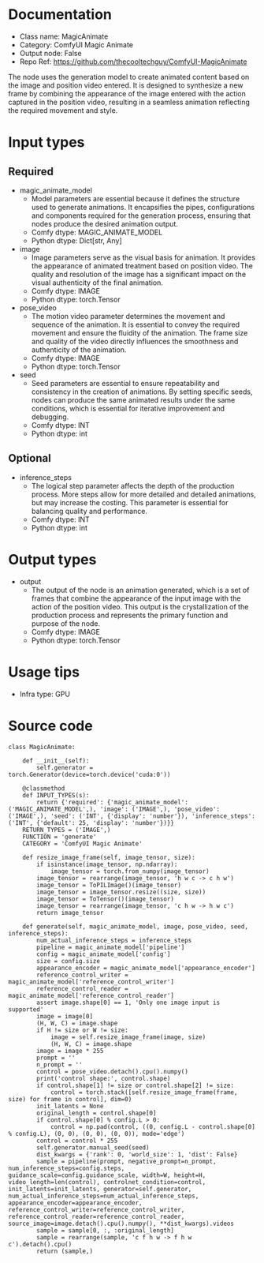 # Documentation
- Class name: MagicAnimate
- Category: ComfyUI Magic Animate
- Output node: False
- Repo Ref: https://github.com/thecooltechguy/ComfyUI-MagicAnimate

The node uses the generation model to create animated content based on the image and position video entered. It is designed to synthesize a new frame by combining the appearance of the image entered with the action captured in the position video, resulting in a seamless animation reflecting the required movement and style.

# Input types
## Required
- magic_animate_model
    - Model parameters are essential because it defines the structure used to generate animations. It encapsifies the pipes, configurations and components required for the generation process, ensuring that nodes produce the desired animation output.
    - Comfy dtype: MAGIC_ANIMATE_MODEL
    - Python dtype: Dict[str, Any]
- image
    - Image parameters serve as the visual basis for animation. It provides the appearance of animated treatment based on position video. The quality and resolution of the image has a significant impact on the visual authenticity of the final animation.
    - Comfy dtype: IMAGE
    - Python dtype: torch.Tensor
- pose_video
    - The motion video parameter determines the movement and sequence of the animation. It is essential to convey the required movement and ensure the fluidity of the animation. The frame size and quality of the video directly influences the smoothness and authenticity of the animation.
    - Comfy dtype: IMAGE
    - Python dtype: torch.Tensor
- seed
    - Seed parameters are essential to ensure repeatability and consistency in the creation of animations. By setting specific seeds, nodes can produce the same animated results under the same conditions, which is essential for iterative improvement and debugging.
    - Comfy dtype: INT
    - Python dtype: int
## Optional
- inference_steps
    - The logical step parameter affects the depth of the production process. More steps allow for more detailed and detailed animations, but may increase the costing. This parameter is essential for balancing quality and performance.
    - Comfy dtype: INT
    - Python dtype: int

# Output types
- output
    - The output of the node is an animation generated, which is a set of frames that combine the appearance of the input image with the action of the position video. This output is the crystallization of the production process and represents the primary function and purpose of the node.
    - Comfy dtype: IMAGE
    - Python dtype: torch.Tensor

# Usage tips
- Infra type: GPU

# Source code
```
class MagicAnimate:

    def __init__(self):
        self.generator = torch.Generator(device=torch.device('cuda:0'))

    @classmethod
    def INPUT_TYPES(s):
        return {'required': {'magic_animate_model': ('MAGIC_ANIMATE_MODEL',), 'image': ('IMAGE',), 'pose_video': ('IMAGE',), 'seed': ('INT', {'display': 'number'}), 'inference_steps': ('INT', {'default': 25, 'display': 'number'})}}
    RETURN_TYPES = ('IMAGE',)
    FUNCTION = 'generate'
    CATEGORY = 'ComfyUI Magic Animate'

    def resize_image_frame(self, image_tensor, size):
        if isinstance(image_tensor, np.ndarray):
            image_tensor = torch.from_numpy(image_tensor)
        image_tensor = rearrange(image_tensor, 'h w c -> c h w')
        image_tensor = ToPILImage()(image_tensor)
        image_tensor = image_tensor.resize((size, size))
        image_tensor = ToTensor()(image_tensor)
        image_tensor = rearrange(image_tensor, 'c h w -> h w c')
        return image_tensor

    def generate(self, magic_animate_model, image, pose_video, seed, inference_steps):
        num_actual_inference_steps = inference_steps
        pipeline = magic_animate_model['pipeline']
        config = magic_animate_model['config']
        size = config.size
        appearance_encoder = magic_animate_model['appearance_encoder']
        reference_control_writer = magic_animate_model['reference_control_writer']
        reference_control_reader = magic_animate_model['reference_control_reader']
        assert image.shape[0] == 1, 'Only one image input is supported'
        image = image[0]
        (H, W, C) = image.shape
        if H != size or W != size:
            image = self.resize_image_frame(image, size)
            (H, W, C) = image.shape
        image = image * 255
        prompt = ''
        n_prompt = ''
        control = pose_video.detach().cpu().numpy()
        print('control shape:', control.shape)
        if control.shape[1] != size or control.shape[2] != size:
            control = torch.stack([self.resize_image_frame(frame, size) for frame in control], dim=0)
        init_latents = None
        original_length = control.shape[0]
        if control.shape[0] % config.L > 0:
            control = np.pad(control, ((0, config.L - control.shape[0] % config.L), (0, 0), (0, 0), (0, 0)), mode='edge')
        control = control * 255
        self.generator.manual_seed(seed)
        dist_kwargs = {'rank': 0, 'world_size': 1, 'dist': False}
        sample = pipeline(prompt, negative_prompt=n_prompt, num_inference_steps=config.steps, guidance_scale=config.guidance_scale, width=W, height=H, video_length=len(control), controlnet_condition=control, init_latents=init_latents, generator=self.generator, num_actual_inference_steps=num_actual_inference_steps, appearance_encoder=appearance_encoder, reference_control_writer=reference_control_writer, reference_control_reader=reference_control_reader, source_image=image.detach().cpu().numpy(), **dist_kwargs).videos
        sample = sample[0, :, :original_length]
        sample = rearrange(sample, 'c f h w -> f h w c').detach().cpu()
        return (sample,)
```